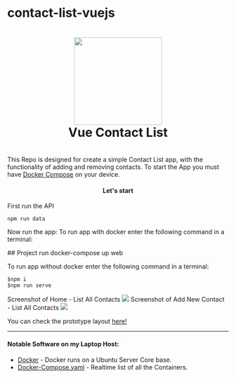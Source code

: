 # contact-list-vuejs

<h1 align="center">
  <a name="logo"><img src="https://imgur.com/MHd5tT9" width="200"></a>
  <br>
  Vue Contact List
</h1>
<br>
This Repo is designed for create a simple Contact List app, with the functionality of adding and removing contacts. To start the App you must have <a href="https://docs.docker.com/compose/install/">Docker Compose</a> on your device. 
<div align="center"><a name="menu"></a>
    <h4>
      Let's start
    </h4>
</div>
<p>First run the API</p>

```
npm run data

```
<p>Now run the app: To run app with docker enter the following command in a terminal:</p>
## Project run
docker-compose up web

<p>To run app without docker enter the following command in a terminal:</p>

```
$npm i
$npm run serve
```

Screenshot of Home - List All Contacts
<img src="https://imgur.com/x5Bg4Pm"/>
Screenshot of Add New Contact - List All Contacts
<img src="https://imgur.com/tl79tfU"/>

You can check the prototype layout <a href="https://www.figma.com/file/sc8sN7Qnpup2QjYSkgrzfd/Untitled?node-id=2%3A8">here!</a>

<hr>

#### <a name="software"></a>Notable Software on my Laptop Host:

* [Docker](https://Docker.com) - Docker runs on a Ubuntu Server Core base.
* [Docker-Compose.yaml](https://github.com/CCOSTAN/Docker_Support) - Realtime list of all the Containers.
